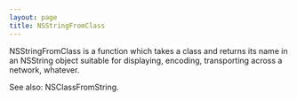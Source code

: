 ```yaml
---
layout: page
title: NSStringFromClass
---
```


NSStringFromClass is a function which takes a class and returns its name in an NSString object suitable for displaying, encoding, transporting across a network, whatever.

See also: NSClassFromString.

